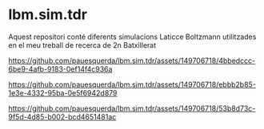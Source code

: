 # lbm.sim.tdr
Aquest repositori conté diferents simulacions Laticce Boltzmann utilitzades en el meu treball de recerca de 2n Batxillerat


https://github.com/pauesquerda/lbm.sim.tdr/assets/149706718/4bbedccc-6be9-4afb-9183-0ef14f4c936a



https://github.com/pauesquerda/lbm.sim.tdr/assets/149706718/ebbb2b85-1e3e-4332-95ba-0e5f6942d879



https://github.com/pauesquerda/lbm.sim.tdr/assets/149706718/53b8d73c-9f5d-4d85-b002-bcd4651481ac



